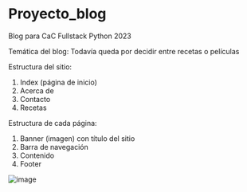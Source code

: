 # Proyecto_blog
Blog para CaC Fullstack Python 2023

Temática del blog: Todavía queda por decidir entre recetas o películas

Estructura del sitio:
  1. Index (página de inicio)
  2. Acerca de
  3. Contacto
  4. Recetas

Estructura de cada página:
  1. Banner (imagen) con título del sitio
  2. Barra de navegación
  3. Contenido
  4. Footer

![image](https://github.com/agusjo/Proyecto_blog/assets/145121354/6517d911-c2dd-46ae-b7dd-b44e935b2846)
